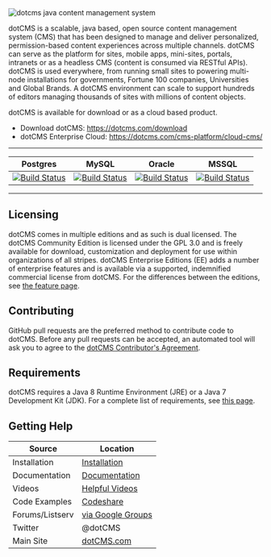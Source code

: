 
<img src="https://dotcms.com/dA/eb062b49-acde/225w/dotcms-logo.png" title="dotcms java content management system">

dotCMS is a scalable, java based, open source content management system (CMS) that has been designed to manage and deliver personalized, permission-based content experiences across multiple channels.  dotCMS can serve as the platform for sites, mobile apps, mini-sites, portals, intranets or as a headless CMS (content is consumed via RESTful APIs).  dotCMS is used everywhere, from running small sites to powering multi-node installations for governments, Fortune 100 companies, Universities and Global Brands. A dotCMS environment can scale to support hundreds of editors managing thousands of sites with millions of content objects.  

dotCMS is available for download or as a cloud based product.


- Download dotCMS: https://dotcms.com/download
- dotCMS Enterprise Cloud: https://dotcms.com/cms-platform/cloud-cms/
---

| Postgres | MySQL | Oracle | MSSQL |
| -------- | ----- | ------ | ----- |
| [![Build Status](https://cb.dotcms.com/buildStatus/icon?job=Build_Full_Tester_Func_Int_release-5.0.0_Postgres)](https://cb.dotcms.com/job/Build_Full_Tester_Func_Int_release-5.0.0_Postgres) | [![Build Status](https://cb.dotcms.com/buildStatus/icon?job=Build_Full_Tester_Func_Int_release-5.0.0_MySQL)](https://cb.dotcms.com/job/Build_Full_Tester_Func_Int_release-5.0.0_MySQL) | [![Build Status](https://cb.dotcms.com/buildStatus/icon?job=Build_Full_Tester_Func_Int_release-5.0.0_Oracle)](https://cb.dotcms.com/job/Build_Full_Tester_Func_Int_release-5.0.0_Oracle) | [![Build Status](https://cb.dotcms.com/buildStatus/icon?job=Build_Full_Tester_Func_Int_release-5.0.0_MSSQL)](https://cb.dotcms.com/job/Build_Full_Tester_Func_Int_release-5.0.0_MSSQL) |

---


## Licensing
dotCMS comes in multiple editions and as such is dual licensed.  The dotCMS Community Edition is licensed under the GPL 3.0 and is freely available for download, customization and deployment for use within organizations of all stripes.  dotCMS Enterprise Editions (EE) adds a number of enterprise features and is available via a supported, indemnified commercial license from dotCMS.  For the differences between the editions, see [the feature page](http://dotcms.com/cms-platform/features).

## Contributing

GitHub pull requests are the preferred method to contribute code to dotCMS.  Before any pull requests can be accepted, an automated tool will ask you to agree to the [dotCMS Contributor's Agreement](https://gist.github.com/wezell/85ef45298c48494b90d92755b583acb3).

## Requirements

dotCMS requires a Java 8 Runtime Environment (JRE) or a Java 7 Development Kit (JDK). For a complete list of requirements, see [this page](http://dotcms.com/docs/latest/dotcms-technology-requirements).

## Getting Help

| Source        | Location                                               |
| ------------- |--------------------------------------------------------|
| Installation | [Installation](https://dotcms.com/docs/latest/quick-start-guide)                  |
| Documentation | [Documentation](http://dotcms.com/docs/)                  |
| Videos | [Helpful Videos](http://dotcms.com/videos/)                  |
| Code Examples | [Codeshare](http://dotcms.com/codeshare)                  |
| Forums/Listserv        | [via Google Groups](https://groups.google.com/forum/#!forum/dotCMS) |
| Twitter       | @dotCMS                         |
| Main Site | [dotCMS.com](http://dotcms.com/)                  |

